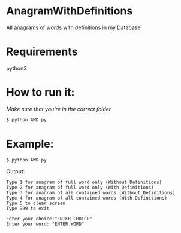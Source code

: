# AnagramWithDefinitions
All anagrams of words with definitions in my Database

# Requirements
 python3
# How to run it:
*Make sure that you're in the correct folder*
```bash
$ python AWD.py
```
# Example:
```bash
$ python AWD.py
```
Output:
```
Type 1 for anagram of full word only (Without Definitions)
Type 2 for anagram of full word only (With Definitions)
Type 3 for anagram of all contained words (Without Definitions)
Type 4 for anagram of all contained words (With Definitions)
Type 5 to clear screen
Type 999 to exit

Enter your choice:"ENTER CHOICE"
Enter your word: "ENTER WORD"

```

